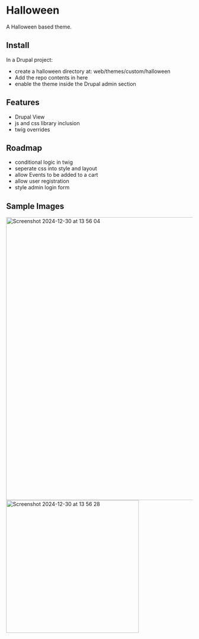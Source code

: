 # Halloween

A Halloween based theme.

## Install

In a Drupal project:

- create a halloween directory at: web/themes/custom/halloween
- Add the repo contents in here
- enable the theme inside the Drupal admin section

## Features

- Drupal View
- js and css library inclusion
- twig overrides

## Roadmap

- conditional logic in twig
- seperate css into style and layout
- allow Events to be added to a cart
- allow user registration
- style admin login form

## Sample Images

<img width="763" alt="Screenshot 2024-12-30 at 13 56 04" src="https://github.com/user-attachments/assets/d7c65bef-c2c0-44a8-aeb1-a69859da2d2b" />

<img width="358" alt="Screenshot 2024-12-30 at 13 56 28" src="https://github.com/user-attachments/assets/20fe9360-2c39-4a4c-91cf-9450cee03f9b" />
